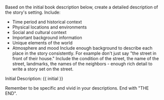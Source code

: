 Based on the initial book description below, create a detailed description of the story's setting. Include:
- Time period and historical context
- Physical locations and environments
- Social and cultural context
- Important background information
- Unique elements of the world
- Atmosphere and mood
Include enough background to describe each place in the story consistently. For example don't just say 
"the street in front of their house." Include the condition of the street, the name of the street, 
landmarks, the names of the neighbors - enough rich detail to write a story set on the street. 

Initial Description:
{{ initial }}

Remember to be specific and vivid in your descriptions. End with "THE END".